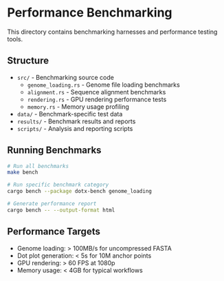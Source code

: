 # Performance Benchmarking

This directory contains benchmarking harnesses and performance testing tools.

## Structure

- `src/` - Benchmarking source code
  - `genome_loading.rs` - Genome file loading benchmarks
  - `alignment.rs` - Sequence alignment benchmarks
  - `rendering.rs` - GPU rendering performance tests
  - `memory.rs` - Memory usage profiling
- `data/` - Benchmark-specific test data
- `results/` - Benchmark results and reports
- `scripts/` - Analysis and reporting scripts

## Running Benchmarks

```bash
# Run all benchmarks
make bench

# Run specific benchmark category  
cargo bench --package dotx-bench genome_loading

# Generate performance report
cargo bench -- --output-format html
```

## Performance Targets

- Genome loading: > 100MB/s for uncompressed FASTA
- Dot plot generation: < 5s for 10M anchor points
- GPU rendering: > 60 FPS at 1080p
- Memory usage: < 4GB for typical workflows